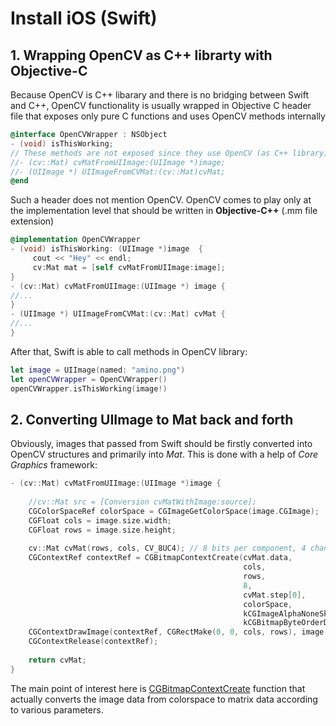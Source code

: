 # Install iOS (Swift)

## 1. Wrapping OpenCV as C++ librarty with Objective-C

Because OpenCV is C++ libarary and there is no bridging between Swift and C++, OpenCV functionality is usually wrapped in Objective C header file that exposes only pure C functions and uses OpenCV methods internally
``` Objective-C
@interface OpenCVWrapper : NSObject
- (void) isThisWorking;
// These methods are not exposed since they use OpenCV (as C++ library)
//- (cv::Mat) cvMatFromUIImage:(UIImage *)image;
//- (UIImage *) UIImageFromCVMat:(cv::Mat)cvMat;
@end
```
Such a header does not mention OpenCV. OpenCV comes to play only at the implementation level that should be written in **Objective-C++** (.mm file extension)
``` Objective-C++
@implementation OpenCVWrapper
- (void) isThisWorking: (UIImage *)image  {
     cout << "Hey" << endl;
     cv:Mat mat = [self cvMatFromUIImage:image];
}
- (cv::Mat) cvMatFromUIImage:(UIImage *) image {
//...
}
- (UIImage *) UIImageFromCVMat:(cv::Mat) cvMat {
//...
}
```
After that, Swift is able to call methods in OpenCV library:
``` Swift
let image = UIImage(named: "amino.png")
let openCVWrapper = OpenCVWrapper()
openCVWrapper.isThisWorking(image!)
```

## 2. Converting UIImage to Mat back and forth

Obviously, images that passed from Swift should be firstly converted into OpenCV structures and primarily into *Mat*. This is done with a help of *Core Graphics* framework:
``` Objective-C++
- (cv::Mat) cvMatFromUIImage:(UIImage *)image {
    
    //cv::Mat src = [Conversion cvMatWithImage:source];
    CGColorSpaceRef colorSpace = CGImageGetColorSpace(image.CGImage);
    CGFloat cols = image.size.width;
    CGFloat rows = image.size.height;
    
    cv::Mat cvMat(rows, cols, CV_8UC4); // 8 bits per component, 4 channels (color channels + alpha)
    CGContextRef contextRef = CGBitmapContextCreate(cvMat.data,                 // Pointer to  data
                                                    cols,                       // Width of bitmap
                                                    rows,                       // Height of bitmap
                                                    8,                          // Bits per component
                                                    cvMat.step[0],              // Bytes per row
                                                    colorSpace,                 // Colorspace
                                                    kCGImageAlphaNoneSkipLast |
                                                    kCGBitmapByteOrderDefault); // Bitmap info flags
    CGContextDrawImage(contextRef, CGRectMake(0, 0, cols, rows), image.CGImage);
    CGContextRelease(contextRef);
    
    return cvMat;
}
```
The main point of interest here is [CGBitmapContextCreate](https://developer.apple.com/documentation/coregraphics/1455939-cgbitmapcontextcreate?language=objc) function that actually converts the image data from colorspace to matrix data according to various parameters.
